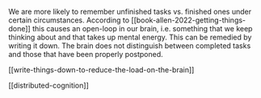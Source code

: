 We are more likely to remember unfinished tasks vs. finished ones under certain circumstances. According to [[book-allen-2022-getting-things-done]] this causes an open-loop in our brain, i.e. something that we keep thinking about and that takes up mental energy. This can be remedied by writing it down. The brain does not distinguish between completed tasks and those that have been properly postponed.

[[write-things-down-to-reduce-the-load-on-the-brain]]

[[distributed-cognition]]


